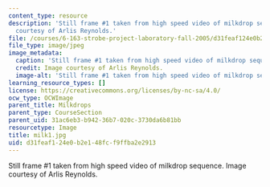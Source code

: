 ```yaml
---
content_type: resource
description: 'Still frame #1 taken from high speed video of milkdrop sequence. Image
  courtesy of Arlis Reynolds.'
file: /courses/6-163-strobe-project-laboratory-fall-2005/d31feaf124e0b2e148fcf9ffba2e2913_milk1.jpg
file_type: image/jpeg
image_metadata:
  caption: 'Still frame #1 taken from high speed video of milkdrop sequence.'
  credit: Image courtesy of Arlis Reynolds.
  image-alt: 'Still frame #1 taken from high speed video of milkdrop sequence.'
learning_resource_types: []
license: https://creativecommons.org/licenses/by-nc-sa/4.0/
ocw_type: OCWImage
parent_title: Milkdrops
parent_type: CourseSection
parent_uid: 31ac6eb3-b942-36b7-020c-3730da6b81bb
resourcetype: Image
title: milk1.jpg
uid: d31feaf1-24e0-b2e1-48fc-f9ffba2e2913
---
```

Still frame #1 taken from high speed video of milkdrop sequence. Image courtesy of Arlis Reynolds.
